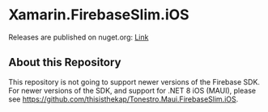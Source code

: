 # Xamarin.FirebaseSlim.iOS

Releases are published on nuget.org: [Link](https://www.nuget.org/packages/Xamarin.FacebookSlim.iOS/)

## About this Repository

This repository is not going to support newer versions of the Firebase SDK. For newer versions of the SDK, and support for .NET 8 iOS (MAUI), please see https://github.com/thisisthekap/Tonestro.Maui.FirebaseSlim.iOS.
